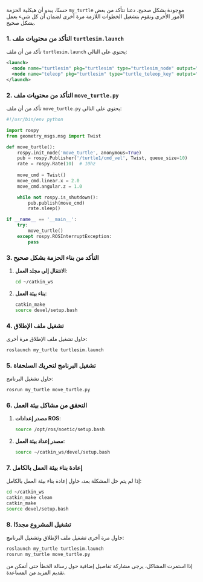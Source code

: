 حسنًا، يبدو أن هيكلية الحزمة `my_turtle` موجودة بشكل صحيح. دعنا نتأكد من بعض الأمور الأخرى ونقوم بتشغيل الخطوات اللازمة مرة أخرى لضمان أن كل شيء يعمل بشكل صحيح.

### 1. التأكد من محتويات ملف `turtlesim.launch`

تأكد من أن ملف `turtlesim.launch` يحتوي على التالي:
```xml
<launch>
  <node name="turtlesim" pkg="turtlesim" type="turtlesim_node" output="screen"/>
  <node name="teleop" pkg="turtlesim" type="turtle_teleop_key" output="screen"/>
</launch>
```

### 2. التأكد من محتويات ملف `move_turtle.py`

تأكد من أن ملف `move_turtle.py` يحتوي على التالي:
```python
#!/usr/bin/env python

import rospy
from geometry_msgs.msg import Twist

def move_turtle():
    rospy.init_node('move_turtle', anonymous=True)
    pub = rospy.Publisher('/turtle1/cmd_vel', Twist, queue_size=10)
    rate = rospy.Rate(10)  # 10hz
    
    move_cmd = Twist()
    move_cmd.linear.x = 2.0
    move_cmd.angular.z = 1.0

    while not rospy.is_shutdown():
        pub.publish(move_cmd)
        rate.sleep()

if __name__ == '__main__':
    try:
        move_turtle()
    except rospy.ROSInterruptException:
        pass
```

### 3. التأكد من بناء الحزمة بشكل صحيح

1. **الانتقال إلى مجلد العمل**:
   ```sh
   cd ~/catkin_ws
   ```

2. **بناء بيئة العمل**:
   ```sh
   catkin_make
   source devel/setup.bash
   ```

### 4. تشغيل ملف الإطلاق

حاول تشغيل ملف الإطلاق مرة أخرى:
```sh
roslaunch my_turtle turtlesim.launch
```

### 5. تشغيل البرنامج لتحريك السلحفاة

حاول تشغيل البرنامج:
```sh
rosrun my_turtle move_turtle.py
```

### 6. التحقق من مشاكل بيئة العمل

1. **مصدر إعدادات ROS**:
   ```sh
   source /opt/ros/noetic/setup.bash
   ```

2. **مصدر إعداد بيئة العمل**:
   ```sh
   source ~/catkin_ws/devel/setup.bash
   ```

### 7. إعادة بناء بيئة العمل بالكامل

إذا لم يتم حل المشكلة بعد، حاول إعادة بناء بيئة العمل بالكامل:
```sh
cd ~/catkin_ws
catkin_make clean
catkin_make
source devel/setup.bash
```

### 8. تشغيل المشروع مجددًا

حاول مرة أخرى تشغيل ملف الإطلاق وتشغيل البرنامج:
```sh
roslaunch my_turtle turtlesim.launch
rosrun my_turtle move_turtle.py
```

إذا استمرت المشاكل، يرجى مشاركة تفاصيل إضافية حول رسالة الخطأ حتى أتمكن من تقديم المزيد من المساعدة.
